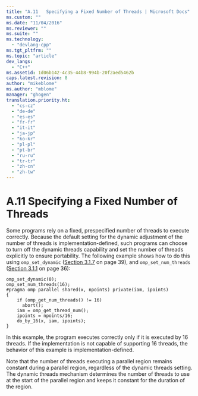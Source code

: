 ```yaml
---
title: "A.11   Specifying a Fixed Number of Threads | Microsoft Docs"
ms.custom: ""
ms.date: "11/04/2016"
ms.reviewer: ""
ms.suite: ""
ms.technology: 
  - "devlang-cpp"
ms.tgt_pltfrm: ""
ms.topic: "article"
dev_langs: 
  - "C++"
ms.assetid: 1d06b142-4c35-44b8-994b-20f2aed5462b
caps.latest.revision: 8
author: "mikeblome"
ms.author: "mblome"
manager: "ghogen"
translation.priority.ht: 
  - "cs-cz"
  - "de-de"
  - "es-es"
  - "fr-fr"
  - "it-it"
  - "ja-jp"
  - "ko-kr"
  - "pl-pl"
  - "pt-br"
  - "ru-ru"
  - "tr-tr"
  - "zh-cn"
  - "zh-tw"
---
```

# A.11   Specifying a Fixed Number of Threads
Some programs rely on a fixed, prespecified number of threads to execute correctly.  Because the default setting for the dynamic adjustment of the number of threads is implementation-defined, such programs can choose to turn off the dynamic threads capability and set the number of threads explicitly to ensure portability. The following example shows how to do this using `omp_set_dynamic` ([Section 3.1.7](../../parallel/openmp/3-1-7-omp-set-dynamic-function.md) on page 39), and `omp_set_num_threads` ([Section 3.1.1](../../parallel/openmp/3-1-1-omp-set-num-threads-function.md) on page 36):  
  
```  
omp_set_dynamic(0);  
omp_set_num_threads(16);  
#pragma omp parallel shared(x, npoints) private(iam, ipoints)  
{  
    if (omp_get_num_threads() != 16)   
      abort();  
    iam = omp_get_thread_num();  
    ipoints = npoints/16;  
    do_by_16(x, iam, ipoints);  
}  
```  
  
 In this example, the program executes correctly only if it is executed by 16 threads. If the implementation is not capable of supporting 16 threads, the behavior of this example is implementation-defined.  
  
 Note that the number of threads executing a parallel region remains constant during a parallel region, regardless of the dynamic threads setting. The dynamic threads mechanism determines the number of threads to use at the start of the parallel region and keeps it constant for the duration of the region.